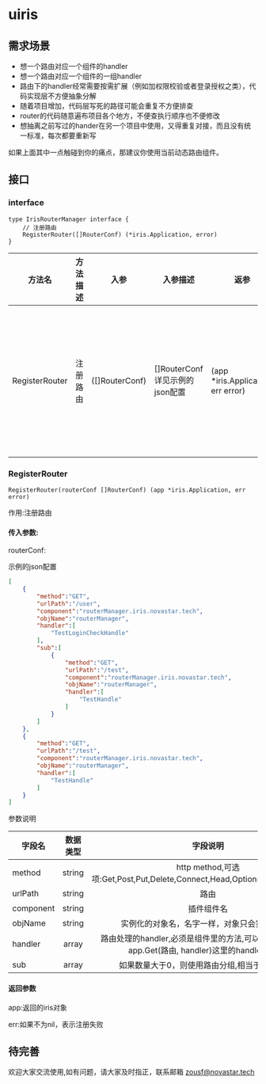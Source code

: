 # uiris
## 需求场景

- 想一个路由对应一个组件的handler
- 想一个路由对应一个组件的一组handler
- 路由下的handler经常需要按需扩展（例如加权限校验或者登录授权之类），代码实现层不方便抽象分解
- 随着项目增加，代码层写死的路径可能会重复不方便排查
- router的代码随意遍布项目各个地方，不便查执行顺序也不便修改
- 想抽离之前写过的hander在另一个项目中使用，又得重复对接，而且没有统一标准，每次都要重新写

如果上面其中一点触碰到你的痛点，那建议你使用当前动态路由组件。

## 接口



### interface

```golang
type IrisRouterManager interface {
	// 注册路由
	RegisterRouter([]RouterConf) (*iris.Application, error)
}
```

| 方法名 | 方法描述|入参| 入参描述|返参 |返参描述  |
| ----- | -------- | --- |------|-----|--------- |
| RegisterRouter | 注册路由 |([]RouterConf)  |[]RouterConf 详见示例的json配置 | (app *iris.Application, err error) | app:返回的iris对象；err:如果不为nil，表示注册失败|


### RegisterRouter

`RegisterRouter(routerConf []RouterConf) (app *iris.Application, err error)`

作用:注册路由

#### 传入参数:

routerConf:

示例的json配置

```json
[
    {
        "method":"GET",
        "urlPath":"/user",
        "component":"routerManager.iris.novastar.tech",
        "objName":"routerManager",
        "handler":[
            "TestLoginCheckHandle"
        ],
        "sub":[
            {
                "method":"GET",
                "urlPath":"/test",
                "component":"routerManager.iris.novastar.tech",
                "objName":"routerManager",
                "handler":[
                    "TestHandle"
                ]
            }
        ]
    },
    {
        "method":"GET",
        "urlPath":"/test",
        "component":"routerManager.iris.novastar.tech",
        "objName":"routerManager",
        "handler":[
            "TestHandle"
        ]
    }
]
```
参数说明

| 字段名        | 数据类型   |  字段说明  |
| --------   | :-----:  | :----:  |
| method      | string   |http method,可选项:Get,Post,Put,Delete,Connect,Head,Options,Patch,Trace,Any|
| urlPath        |   string   |   路由   |
| component        |    string    |  插件组件名  |
| objName        | string    |  实例化的对象名，名字一样，对象只会实例化一次  |
| handler        |    array    |  路由处理的handler,必须是组件里的方法,可以是多个，相当于app.Get(路由, handler)这里的handler的意思  |
| sub        |    array    |  如果数量大于0，则使用路由分组,相当于app.Party  |



#### 返回参数

app:返回的iris对象

err:如果不为nil，表示注册失败


## 待完善


欢迎大家交流使用,如有问题，请大家及时指正，联系邮箱 [zousf@novastar.tech](mailto:zousf@novastar.tech)